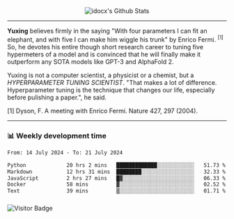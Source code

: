 <div align="center">
    <img align="center" src="https://github-readme-stats.vercel.app/api?username=idocx&show_icons=true&count_private=true&hide_border=true" alt="idocx's Github Stats"></img>
</div>

---

**Yuxing** believes firmly in the saying "With four parameters I can fit an elephant, and with five I can make him wiggle his trunk" by Enrico Fermi. <sup>[1]</sup> So, he devotes his entire though short research career to tuning five hypermeters of a model and is convinced that he will finally make it outperform any SOTA models like GPT-3 and AlphaFold 2.

Yuxing is not a computer scientist, a physicist or a chemist, but a *HYPERPARAMETER TUNING SCIENTIST*. "That makes a lot of difference. Hyperparameter tuning is the technique that changes our life, especially before pulishing a paper.", he said.

[1] Dyson, F. A meeting with Enrico Fermi. Nature 427, 297 (2004).


---

### 📊 Weekly development time
<!--START_SECTION:waka-->

```txt
From: 14 July 2024 - To: 21 July 2024

Python             20 hrs 2 mins   █████████████░░░░░░░░░░░░   51.73 %
Markdown           12 hrs 31 mins  ████████░░░░░░░░░░░░░░░░░   32.33 %
JavaScript         2 hrs 27 mins   █▓░░░░░░░░░░░░░░░░░░░░░░░   06.33 %
Docker             58 mins         ▓░░░░░░░░░░░░░░░░░░░░░░░░   02.52 %
Text               39 mins         ▒░░░░░░░░░░░░░░░░░░░░░░░░   01.71 %
```

<!--END_SECTION:waka-->

### 

![Visitor Badge](https://visitor-badge.laobi.icu/badge?page_id=idocx.idocx)